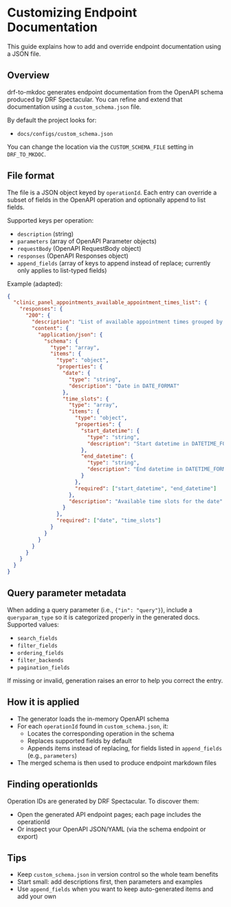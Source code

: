# Customizing Endpoint Documentation

This guide explains how to add and override endpoint documentation using a JSON file.

## Overview

drf-to-mkdoc generates endpoint documentation from the OpenAPI schema produced by DRF Spectacular. You can refine and extend that documentation using a `custom_schema.json` file.

By default the project looks for:

- `docs/configs/custom_schema.json`

You can change the location via the `CUSTOM_SCHEMA_FILE` setting in `DRF_TO_MKDOC`.

## File format

The file is a JSON object keyed by `operationId`. Each entry can override a subset of fields in the OpenAPI operation and optionally append to list fields.

Supported keys per operation:
- `description` (string)
- `parameters` (array of OpenAPI Parameter objects)
- `requestBody` (OpenAPI RequestBody object)
- `responses` (OpenAPI Responses object)
- `append_fields` (array of keys to append instead of replace; currently only applies to list-typed fields)

Example (adapted):

```json
{
  "clinic_panel_appointments_available_appointment_times_list": {
    "responses": {
      "200": {
        "description": "List of available appointment times grouped by date.",
        "content": {
          "application/json": {
            "schema": {
              "type": "array",
              "items": {
                "type": "object",
                "properties": {
                  "date": {
                    "type": "string",
                    "description": "Date in DATE_FORMAT"
                  },
                  "time_slots": {
                    "type": "array",
                    "items": {
                      "type": "object",
                      "properties": {
                        "start_datetime": {
                          "type": "string",
                          "description": "Start datetime in DATETIME_FORMAT"
                        },
                        "end_datetime": {
                          "type": "string",
                          "description": "End datetime in DATETIME_FORMAT"
                        }
                      },
                      "required": ["start_datetime", "end_datetime"]
                    },
                    "description": "Available time slots for the date"
                  }
                },
                "required": ["date", "time_slots"]
              }
            }
          }
        }
      }
    }
  }
}
```

## Query parameter metadata

When adding a query parameter (i.e., `{"in": "query"}`), include a `queryparam_type` so it is categorized properly in the generated docs. Supported values:

- `search_fields`
- `filter_fields`
- `ordering_fields`
- `filter_backends`
- `pagination_fields`

If missing or invalid, generation raises an error to help you correct the entry.

## How it is applied

- The generator loads the in-memory OpenAPI schema
- For each `operationId` found in `custom_schema.json`, it:
  - Locates the corresponding operation in the schema
  - Replaces supported fields by default
  - Appends items instead of replacing, for fields listed in `append_fields` (e.g., `parameters`)
- The merged schema is then used to produce endpoint markdown files

## Finding operationIds

Operation IDs are generated by DRF Spectacular. To discover them:
- Open the generated API endpoint pages; each page includes the operationId
- Or inspect your OpenAPI JSON/YAML (via the schema endpoint or export)

## Tips

- Keep `custom_schema.json` in version control so the whole team benefits
- Start small: add descriptions first, then parameters and examples
- Use `append_fields` when you want to keep auto-generated items and add your own
